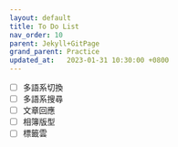 ```yaml
---
layout: default
title: To Do List
nav_order: 10
parent: Jekyll+GitPage
grand_parent: Practice
updated_at:   2023-01-31 10:30:00 +0800
---
```

- [ ] 多語系切換
- [ ] 多語系搜尋
- [ ] 文章回應
- [ ] 相簿版型
- [ ] 標籤雲
